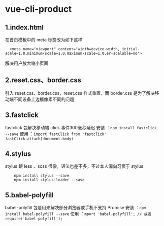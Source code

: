 # vue-cli-product

## 1.index.html
在首页模板中的 meta 标签改为如下这样
``` 
  <meta name="viewport" content="width=device-width, initial-scale=1.0,minimum-scale=1.0,maximum-scale=1.0,er-scalable=no"> 
```
解决用户放大缩小页面

## 2.reset.css、border.css
引入 reset.css、border.css，reset.css 样式重置，而 border.css 是为了解决移动端不同设备上边框像素不同的问题

## 3.fastclick
fastclick 包解决移动端 click 事件300毫秒延迟
安装 ：``` npm install fastclick --save ```
使用 ：``` import fastClick from 'fastclick'
		  fastClick.attach(document.body) ```

## 4.stylus
stylus 跟 less 、scss 很像，语法也差不多，不过本人偏向习惯于 stylus
``` 
	npm install stylus --save
	npm install stylus-loader --save
```

## 5.babel-polyfill
babel-polyfill 包是用来解决部分浏览器或手机不支持 Promise
安装 ：``` npm install babel-polyfill --save ```
使用 ：``` mport 'babel-polyfill'; // 或者require('babel-polyfill'); ```